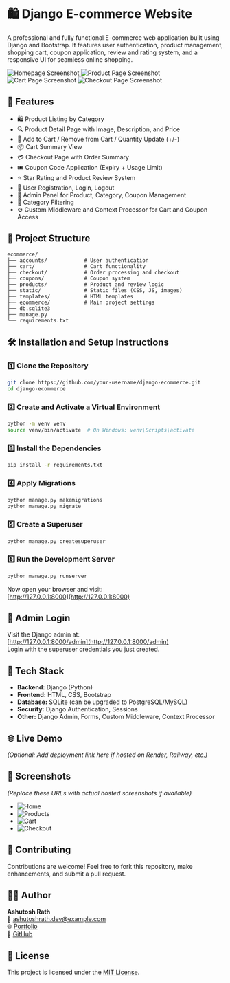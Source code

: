 # 🛍️ Django E-commerce Website

A professional and fully functional E-commerce web application built using Django and Bootstrap. It features user authentication, product management, shopping cart, coupon application, review and rating system, and a responsive UI for seamless online shopping.

![Homepage Screenshot](https://via.placeholder.com/800x400.png?text=E-commerce+Home+Page)
![Product Page Screenshot](https://via.placeholder.com/800x400.png?text=Product+Detail+Page)
![Cart Page Screenshot](https://via.placeholder.com/800x400.png?text=Shopping+Cart)
![Checkout Page Screenshot](https://via.placeholder.com/800x400.png?text=Checkout+Page)

## 🚀 Features

- 🛍 Product Listing by Category  
- 🔍 Product Detail Page with Image, Description, and Price  
- 🛒 Add to Cart / Remove from Cart / Quantity Update (+/-)  
- 📦 Cart Summary View  
- 💳 Checkout Page with Order Summary  
- 🎟 Coupon Code Application (Expiry + Usage Limit)  
- ⭐ Star Rating and Product Review System  
- 👤 User Registration, Login, Logout  
- 🧾 Admin Panel for Product, Category, Coupon Management  
- 📂 Category Filtering  
- ⚙️ Custom Middleware and Context Processor for Cart and Coupon Access  

## 📁 Project Structure

```
ecommerce/
├── accounts/            # User authentication
├── cart/                # Cart functionality
├── checkout/            # Order processing and checkout
├── coupons/             # Coupon system
├── products/            # Product and review logic
├── static/              # Static files (CSS, JS, images)
├── templates/           # HTML templates
├── ecommerce/           # Main project settings
├── db.sqlite3
├── manage.py
└── requirements.txt
```

## 🛠️ Installation and Setup Instructions

### 1️⃣ Clone the Repository

```bash
git clone https://github.com/your-username/django-ecommerce.git
cd django-ecommerce
```

### 2️⃣ Create and Activate a Virtual Environment

```bash
python -m venv venv
source venv/bin/activate  # On Windows: venv\Scripts\activate
```

### 3️⃣ Install the Dependencies

```bash
pip install -r requirements.txt
```

### 4️⃣ Apply Migrations

```bash
python manage.py makemigrations
python manage.py migrate
```

### 5️⃣ Create a Superuser

```bash
python manage.py createsuperuser
```

### 6️⃣ Run the Development Server

```bash
python manage.py runserver
```

Now open your browser and visit:  
[http://127.0.0.1:8000](http://127.0.0.1:8000)

## 🔐 Admin Login

Visit the Django admin at:  
[http://127.0.0.1:8000/admin](http://127.0.0.1:8000/admin)  
Login with the superuser credentials you just created.

## 🧠 Tech Stack

- **Backend:** Django (Python)  
- **Frontend:** HTML, CSS, Bootstrap  
- **Database:** SQLite (can be upgraded to PostgreSQL/MySQL)  
- **Security:** Django Authentication, Sessions  
- **Other:** Django Admin, Forms, Custom Middleware, Context Processor  

## 🌐 Live Demo

_(Optional: Add deployment link here if hosted on Render, Railway, etc.)_

## 📸 Screenshots

_(Replace these URLs with actual hosted screenshots if available)_

- ![Home](https://via.placeholder.com/800x400.png?text=Home)
- ![Products](https://via.placeholder.com/800x400.png?text=Products)
- ![Cart](https://via.placeholder.com/800x400.png?text=Cart)
- ![Checkout](https://via.placeholder.com/800x400.png?text=Checkout)

## 🤝 Contributing

Contributions are welcome! Feel free to fork this repository, make enhancements, and submit a pull request.

## 👨‍💻 Author

**Ashutosh Rath**  
📧 ashutoshrath.dev@example.com  
🌐 [Portfolio](https://yourportfolio.com)  
🐙 [GitHub](https://github.com/your-username)

## 📄 License

This project is licensed under the [MIT License](LICENSE).
